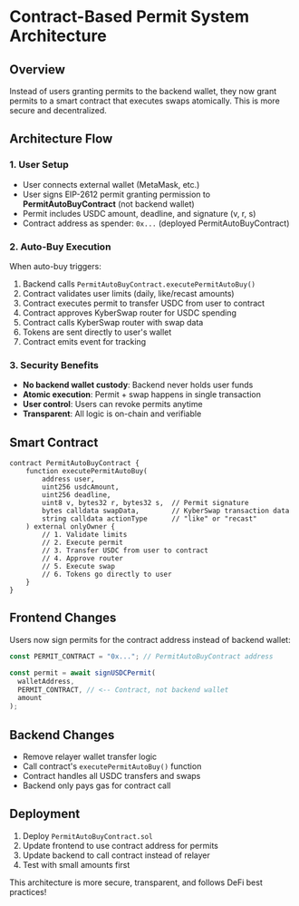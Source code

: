 # Contract-Based Permit System Architecture

## Overview

Instead of users granting permits to the backend wallet, they now grant permits to a smart contract that executes swaps atomically. This is more secure and decentralized.

## Architecture Flow

### 1. User Setup

- User connects external wallet (MetaMask, etc.)
- User signs EIP-2612 permit granting permission to **PermitAutoBuyContract** (not backend wallet)
- Permit includes USDC amount, deadline, and signature (v, r, s)
- Contract address as spender: `0x...` (deployed PermitAutoBuyContract)

### 2. Auto-Buy Execution

When auto-buy triggers:

1. Backend calls `PermitAutoBuyContract.executePermitAutoBuy()`
2. Contract validates user limits (daily, like/recast amounts)
3. Contract executes permit to transfer USDC from user to contract
4. Contract approves KyberSwap router for USDC spending
5. Contract calls KyberSwap router with swap data
6. Tokens are sent directly to user's wallet
7. Contract emits event for tracking

### 3. Security Benefits

- **No backend wallet custody**: Backend never holds user funds
- **Atomic execution**: Permit + swap happens in single transaction
- **User control**: Users can revoke permits anytime
- **Transparent**: All logic is on-chain and verifiable

## Smart Contract

```solidity
contract PermitAutoBuyContract {
    function executePermitAutoBuy(
        address user,
        uint256 usdcAmount,
        uint256 deadline,
        uint8 v, bytes32 r, bytes32 s,  // Permit signature
        bytes calldata swapData,        // KyberSwap transaction data
        string calldata actionType      // "like" or "recast"
    ) external onlyOwner {
        // 1. Validate limits
        // 2. Execute permit
        // 3. Transfer USDC from user to contract
        // 4. Approve router
        // 5. Execute swap
        // 6. Tokens go directly to user
    }
}
```

## Frontend Changes

Users now sign permits for the contract address instead of backend wallet:

```typescript
const PERMIT_CONTRACT = "0x..."; // PermitAutoBuyContract address

const permit = await signUSDCPermit(
  walletAddress,
  PERMIT_CONTRACT, // <-- Contract, not backend wallet
  amount
);
```

## Backend Changes

- Remove relayer wallet transfer logic
- Call contract's `executePermitAutoBuy()` function
- Contract handles all USDC transfers and swaps
- Backend only pays gas for contract call

## Deployment

1. Deploy `PermitAutoBuyContract.sol`
2. Update frontend to use contract address for permits
3. Update backend to call contract instead of relayer
4. Test with small amounts first

This architecture is more secure, transparent, and follows DeFi best practices!
